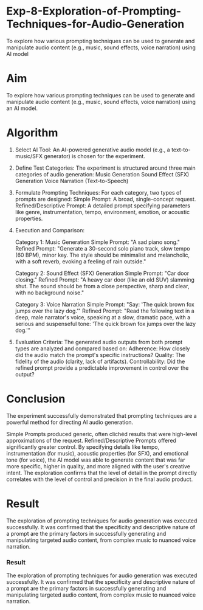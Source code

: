 # Exp-8-Exploration-of-Prompting-Techniques-for-Audio-Generation
To explore how various prompting techniques can be used to generate and manipulate audio content (e.g., music, sound effects, voice narration) using AI model

# Aim
To explore how various prompting techniques can be used to generate and manipulate audio content (e.g., music, sound effects, voice narration) using an AI model.

# Algorithm

1.  Select AI Tool: An AI-powered generative audio model (e.g., a text-to-music/SFX generator) is chosen for the experiment.
2.  Define Test Categories: The experiment is structured around three main categories of audio generation:
     Music Generation
     Sound Effect (SFX) Generation
     Voice Narration (Text-to-Speech)
3.  Formulate Prompting Techniques: For each category, two types of prompts are designed:
     Simple Prompt: A broad, single-concept request.
     Refined/Descriptive Prompt: A detailed prompt specifying parameters like genre, instrumentation, tempo, environment, emotion, or acoustic properties.

4.  Execution and Comparison:

     Category 1: Music Generation
         Simple Prompt: "A sad piano song."
         Refined Prompt: "Generate a 30-second solo piano track, slow tempo (60 BPM), minor key. The style should be minimalist and melancholic, with a soft reverb, evoking a feeling of rain outside."

    Category 2: Sound Effect (SFX) Generation
         Simple Prompt: "Car door closing."
         Refined Prompt: "A heavy car door (like an old SUV) slamming shut. The sound should be from a close perspective, sharp and clear, with no background noise."

    Category 3: Voice Narration
         Simple Prompt: "Say: 'The quick brown fox jumps over the lazy dog.'"
         Refined Prompt: "Read the following text in a deep, male narrator's voice, speaking at a slow, dramatic pace, with a serious and suspenseful tone: 'The quick brown fox jumps over the lazy dog.'"

5.   Evaluation Criteria: The generated audio outputs from both prompt types are analyzed and compared based on:
     Adherence: How closely did the audio match the prompt's specific instructions?
     Quality: The fidelity of the audio (clarity, lack of artifacts).
     Controllability: Did the refined prompt provide a predictable improvement in control over the output?

# Conclusion
The experiment successfully demonstrated that prompting techniques are a powerful method for directing AI audio generation.

 Simple Prompts produced generic, often clichéd results that were high-level approximations of the request.
 Refined/Descriptive Prompts offered significantly greater control. By specifying details like tempo, instrumentation (for music), acoustic properties (for SFX), and emotional tone (for voice), the AI model was able to generate content that was far more specific, higher in quality, and more aligned with the user's creative intent. 
The exploration confirms that the level of detail in the prompt directly correlates with the level of control and precision in the final audio product.

# Result
The exploration of prompting techniques for audio generation was executed successfully. It was confirmed that the specificity and descriptive nature of a prompt are the primary factors in successfully generating and manipulating targeted audio content, from complex music to nuanced voice narration.

### **Result**
The exploration of prompting techniques for audio generation was executed successfully. It was confirmed that the specificity and descriptive nature of a prompt are the primary factors in successfully generating and manipulating targeted audio content, from complex music to nuanced voice narration.

